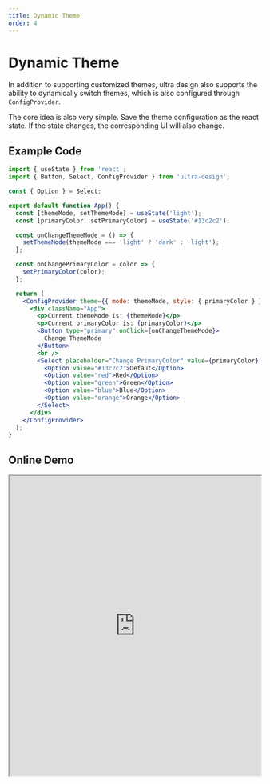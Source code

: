 ```yaml
---
title: Dynamic Theme
order: 4
---
```


# Dynamic Theme

In addition to supporting customized themes, ultra design also supports the ability to dynamically switch themes, which is also configured through `ConfigProvider`.

The core idea is also very simple. Save the theme configuration as the react state. If the state changes, the corresponding UI will also change.

## Example Code

```jsx | pure
import { useState } from 'react';
import { Button, Select, ConfigProvider } from 'ultra-design';

const { Option } = Select;

export default function App() {
  const [themeMode, setThemeMode] = useState('light');
  const [primaryColor, setPrimaryColor] = useState('#13c2c2');

  const onChangeThemeMode = () => {
    setThemeMode(themeMode === 'light' ? 'dark' : 'light');
  };

  const onChangePrimaryColor = color => {
    setPrimaryColor(color);
  };

  return (
    <ConfigProvider theme={{ mode: themeMode, style: { primaryColor } }}>
      <div className="App">
        <p>Current themeMode is: {themeMode}</p>
        <p>Current primaryColor is: {primaryColor}</p>
        <Button type="primary" onClick={onChangeThemeMode}>
          Change ThemeMode
        </Button>
        <br />
        <Select placeholder="Change PrimaryColor" value={primaryColor} onChange={onChangePrimaryColor}>
          <Option value="#13c2c2">Defaut</Option>
          <Option value="red">Red</Option>
          <Option value="green">Green</Option>
          <Option value="blue">Blue</Option>
          <Option value="orange">Orange</Option>
        </Select>
      </div>
    </ConfigProvider>
  );
}
```

## Online Demo

<iframe width="100%" height="600" src="https://codesandbox.io/s/icy-dawn-zbkdm?file=/src/App.js"></iframe>
